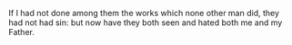 If I had not done among them the works which none other man did, they had not had sin: but now have they both seen and hated both me and my Father.
